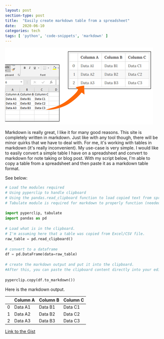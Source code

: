```yaml
---
layout: post
section-type: post
title:  "Easily create markdown table from a spreadsheet"
date:   2020-06-10
categories: tech
tags: [ 'python', 'code-snippets', 'markdown' ]
---
```


![markdown_table](/gallery/markdown_table.gif)


Markdown is really great, I like it for many good reasons.  This site is completely written in markdown.  Just like with any tool though, there will be minor quirks that we have to deal with.  For me, it's working with tables in markdown (it's really inconvenient).  My use-case is very simple.  I would like to easily convert a simple table I have on a spreadsheet and convert to markdown for note taking or blog post.  With my script below, I'm able to copy a table from a spreadsheet and then paste it as a markdown table format.  

See below:

``` python
# Load the modules required
# Using pyperclip to handle clipboard
# Using the pandas.read_clipboard function to load copied text from spreadsheets.
# Tabulate module is required for markdown to properly function (needed)

import pyperclip, tabulate
import pandas as pd

# Load what is in the clipboard.
# I'm assuming here that a table was copied from Excel/CSV file.
raw_table = pd.read_clipboard()

# convert to a dataframe
df = pd.DataFrame(data=raw_table)

# create the markdown output and put it into the clipboard.  
#After this, you can paste the clipboard content directly into your editor.

pyperclip.copy(df.to_markdown())

```

Here is the markdown output.

|    | Column A   | Column B   | Column C   |
|---:|:-----------|:-----------|:-----------|
|  0 | Data A1    | Data B1    | Data C1    |
|  1 | Data A2    | Data B2    | Data C2    |
|  2 | Data A3    | Data B3    | Data C3    |


[Link to the Gist](https://gist.github.com/fballares/7a3dcd0e884c5de81553bc162931c5c0)